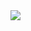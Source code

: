 <!DOCTYPE html>
<html lang="zh-CN">
<body>
   <div id="image-container" class="image-container"> 
     <img src="https://media-hkg4-2.cdn.whatsapp.net/v/t61.24694-24/533577905_1524565652231074_6130558312773346605_n.jpg?ccb=11-4&oh=01_Q5Aa2gF1YwmEnbimKCHMk4cHjeh7FLWxjG9_8RJg14LMfW-TfA&oe=68DB8514&_nc_sid=5e03e0&_nc_cat=108"  > 
       </div>
    </div>
</body>
</html>
